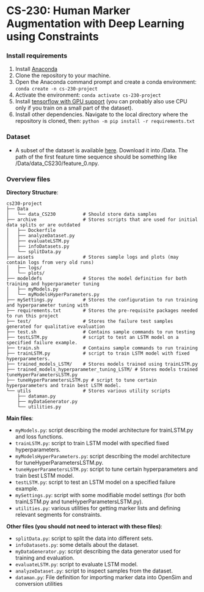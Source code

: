 # CS-230: Human Marker Augmentation with Deep Learning using Constraints

### Install requirements
1. Install [Anaconda](https://www.anaconda.com/)
2. Clone the repository to your machine.
3. Open the Anaconda command prompt and create a conda environment: `conda create -n cs-230-project`
4. Activate the environment: `conda activate cs-230-project`
5. Install [tensorflow with GPU support](https://www.tensorflow.org/install/pip) (you can probably also use CPU only if you train on a small part of the dataset).
6. Install other dependencies. Navigate to the local directory where the repository is cloned, then: `python -m pip install -r requirements.txt`

### Dataset
- A subset of the dataset is available [here](https://drive.google.com/file/d/1zstU911Jc9_Y692pjhk8smBwRnOh5hr1/view?usp=sharing). Download it into /Data. The path of the first feature time sequence should be something like /Data/data_CS230/feature_0.npy.

### Overview files

**Directory Structure**:
```shell
cs230-project
├── Data
│   └── data_CS230          # Should store data samples
├── archive                 # Stores scripts that are used for initial data splits or are outdated
│   ├── Dockerfile          
│   ├── analyzeDataset.py
│   ├── evaluateLSTM.py
│   ├── infoDatasets.py
│   └── splitData.py
├── assets                  # Stores sample logs and plots (may contain logs from very old runs)
│   ├── logs/
│   └── plots/
├── modeldefs               # Stores the model definition for both training and hyperparameter tuning
│   ├── myModels.py
│   └── myModelsHyperParameters.py
├── mySettings.py           # Stores the configuration to run training and hyperparameter tuning with
├── requirements.txt        # Stores the pre-requisite packages needed to run this project
├── test/                   # Stores the failure test samples generated for qualitative evaluation
├── test.sh                 # Contains sample commands to run testing
├── testLSTM.py             # script to test an LSTM model on a specified failure example.
├── train.sh                # Contains sample commands to run training
├── trainLSTM.py            # script to train LSTM model with fixed hyperparameters.
├── trained_models_LSTM/    # Stores models trained using trainLSTM.py
├── trained_models_hyperparameter_tuning_LSTM/ # Stores models trained tuneHyperParametersLSTM.py
├── tuneHyperParametersLSTM.py # script to tune certain hyperparameters and train best LSTM model.
└── utils                   # Stores various utility scripts
    ├── dataman.py          
    ├── myDataGenerator.py
    └── utilities.py
```

**Main files**:
- `myModels.py`: script describing the model architecture for trainLSTM.py and loss functions.
- `trainLSTM.py`: script to train LSTM model with specified fixed hyperparameters.
- `myModelsHyperParameters.py`: script describing the model architecture for tuneHyperParametersLSTM.py.
- `tuneHyperParametersLSTM.py`: script to tune certain hyperparameters and train best LSTM model.
- `testLSTM.py`: script to test an LSTM model on a specified failure example.
- `mySettings.py`: script with some modifiable model settings (for both trainLSTM.py and tuneHyperParametersLSTM.py).
- `utilities.py`: various utilities for getting marker lists and defining relevant segments for constraints.

**Other files (you should not need to interact with these files)**:
- `splitData.py`: script to split the data into different sets.
- `infoDatasets.py`: some details about the dataset.
- `myDataGenerator.py`: script describing the data generator used for training and evaluation.
- `evaluateLSTM.py`: script to evaluate LSTM model.
- `analyzeDataset.py`: script to inspect samples from the dataset.
- `dataman.py`: File definition for importing marker data into OpenSim and conversion utilities
